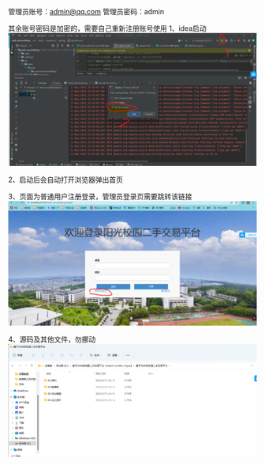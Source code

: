 管理员账号：admin@qq.com
管理员密码：admin

其余账号密码是加密的，需要自己重新注册账号使用
1、idea启动
![img.png](img.png)

2、启动后会自动打开浏览器弹出首页

3、页面为普通用户注册登录，管理员登录页需要跳转该链接
![img_1.png](img_1.png)

4、源码及其他文件，勿挪动
![img_2.png](img_2.png)

